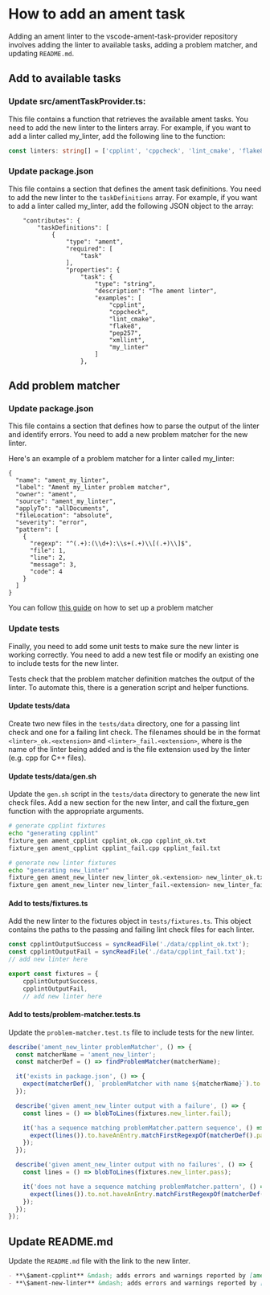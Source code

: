 # How to add an ament task

Adding an ament linter to the vscode-ament-task-provider repository involves adding the linter to available tasks, adding a problem matcher, and updating `README.md`.

## Add to available tasks

### Update src/amentTaskProvider.ts:

This file contains a function that retrieves the available ament tasks. You need to add the new linter to the linters array. For example, if you want to add a linter called my_linter, add the following line to the function:

```ts
const linters: string[] = ['cpplint', 'cppcheck', 'lint_cmake', 'flake8', 'pep257', 'xmllint', 'my_linter'];
```

### Update package.json

This file contains a section that defines the ament task definitions. You need to add the new linter to the `taskDefinitions` array. For example, if you want to add a linter called my_linter, add the following JSON object to the array:

```jsonc
    "contributes": {
        "taskDefinitions": [
            {
                "type": "ament",
                "required": [
                    "task"
                ],
                "properties": {
                    "task": {
                        "type": "string",
                        "description": "The ament linter",
                        "examples": [
                            "cpplint",
                            "cppcheck",
                            "lint_cmake",
                            "flake8",
                            "pep257",
                            "xmllint",
                            "my_linter"
                        ]
                    },
```

## Add problem matcher

### Update package.json

This file contains a section that defines how to parse the output of the linter and identify errors. You need to add a new problem matcher for the new linter.

Here's an example of a problem matcher for a linter called my_linter:

```jsonc
{
  "name": "ament_my_linter",
  "label": "Ament my_linter problem matcher",
  "owner": "ament",
  "source": "ament_my_linter",
  "applyTo": "allDocuments",
  "fileLocation": "absolute",
  "severity": "error",
  "pattern": [
    {
      "regexp": "^(.+):(\\d+):\\s+(.+)\\[(.+)\\]$",
      "file": 1,
      "line": 2,
      "message": 3,
      "code": 4
    }
  ]
}
```

You can follow [this guide](https://www.allisonthackston.com/articles/vscode-tasks-problemmatcher.html) on how to set up a problem matcher

### Update tests

Finally, you need to add some unit tests to make sure the new linter is working correctly. You need to add a new test file or modify an existing one to include tests for the new linter.

Tests check that the problem matcher definition matches the output of the linter. To automate this, there is a generation script and helper functions.

#### Update tests/data

Create two new files in the `tests/data` directory, one for a passing lint check and one for a failing lint check. The filenames should be in the format `<linter>_ok.<extension>` and `<linter>_fail.<extension>`, where <linter> is the name of the linter being added and <extension> is the file extension used by the linter (e.g. cpp for C++ files).

#### Update tests/data/gen.sh

Update the `gen.sh` script in the `tests/data` directory to generate the new lint check files. Add a new section for the new linter, and call the fixture_gen function with the appropriate arguments.

```sh
# generate cpplint fixtures
echo "generating cpplint"
fixture_gen ament_cpplint cpplint_ok.cpp cpplint_ok.txt
fixture_gen ament_cpplint cpplint_fail.cpp cpplint_fail.txt

# generate new linter fixtures
echo "generating new_linter"
fixture_gen ament_new_linter new_linter_ok.<extension> new_linter_ok.txt
fixture_gen ament_new_linter new_linter_fail.<extension> new_linter_fail.txt
```

#### Add to tests/fixtures.ts

Add the new linter to the fixtures object in `tests/fixtures.ts`. This object contains the paths to the passing and failing lint check files for each linter.

```ts
const cpplintOutputSuccess = syncReadFile('./data/cpplint_ok.txt');
const cpplintOutputFail = syncReadFile('./data/cpplint_fail.txt');
// add new linter here
```

```ts
export const fixtures = {
    cpplintOutputSuccess,
    cpplintOutputFail,
    // add new linter here
```

#### Add to tests/problem-matcher.tests.ts

Update the `problem-matcher.test.ts` file to include tests for the new linter.

```ts
describe('ament_new_linter problemMatcher', () => {
  const matcherName = 'ament_new_linter';
  const matcherDef = () => findProblemMatcher(matcherName);

  it('exists in package.json', () => {
    expect(matcherDef(), `problemMatcher with name ${matcherName}`).to.be.ok;
  });

  describe('given ament_new_linter output with a failure', () => {
    const lines = () => blobToLines(fixtures.new_linter.fail);

    it('has a sequence matching problemMatcher.pattern sequence', () => {
      expect(lines()).to.haveAnEntry.matchFirstRegexpOf(matcherDef().pattern);
    });
  });

  describe('given ament_new_linter output with no failures', () => {
    const lines = () => blobToLines(fixtures.new_linter.pass);

    it('does not have a sequence matching problemMatcher.pattern', () => {
      expect(lines()).to.not.haveAnEntry.matchFirstRegexpOf(matcherDef().pattern);
    });
  });
});
```

## Update README.md

Update the `README.md` file with the link to the new linter.

```markdown
- **\$ament-cpplint** &mdash; adds errors and warnings reported by [ament_cpplint](https://github.com/ament/ament_lint/blob/master/ament_cpplint/doc/index.rst)
- **\$ament-new-linter** &mdash; adds errors and warnings reported by [ament_new_linter](https://github.com/ament/ament_lint/blob/master/ament_new_linter/doc/index.rst)
```

